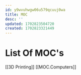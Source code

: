```yaml
---
id: y9wvuhwgw06u579qcuuj0wa
title: MOC
desc: ''
updated: 1702823504720
created: 1702823321449
---
```


# List Of MOC's

[[3D Printing]]
[[MOC.Computers]]
